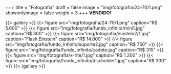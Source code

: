 +++
title = "Fotografia"
draft = false
image = "img/fotografia/24-70/1.png"
showonlyimage = false
weight = 3
+++
**VENDIDO!**
<!--more-->


{{< gallery >}}
{{< figure src="img/fotografia/24-70/1.png" caption="R$ 5.600" >}}
{{< figure src="img/fotografia/fundo_infinito/mini1.jpg" caption="R$ 300" >}}
{{< figure src="img/fotografia/einstein2/1.jpg" caption="Flash Einstein" caption="R$ 14.000" >}}
{{< figure src="img/fotografia/fundo_infinito/suporte2.jpg" caption="R$ 750" >}}
{{< figure src="img/fotografia/fundo_infinito/cadete.jpg" caption="R$ 315" >}}
{{< figure src="img/fotografia/x-rite/1.jpg" caption="R$ 1.200" >}}
{{< figure src="img/fotografia/fundo_infinito/discholder1.jpg" caption="R$ 300" >}}
{{< /gallery >}}
